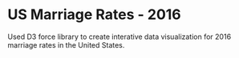 # US Marriage Rates - 2016

Used D3 force library to create interative data visualization for 2016 marriage rates in the United States. 